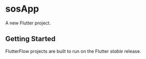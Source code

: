 # sosApp

A new Flutter project.

## Getting Started

FlutterFlow projects are built to run on the Flutter _stable_ release.
